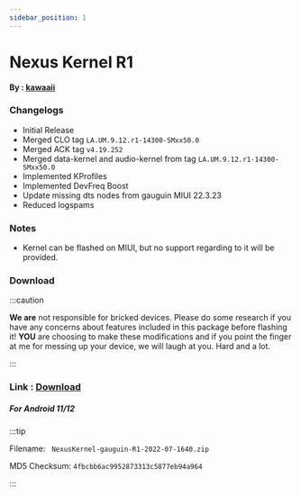 ```yaml
---
sidebar_position: 1
---
```


# Nexus Kernel R1 #

**By : [kawaaii](https://t.me/kawaaaaai)**

### Changelogs ###
- Initial Release
- Merged CLO tag `LA.UM.9.12.r1-14300-SMxx50.0`
- Merged ACK tag `v4.19.252`
- Merged data-kernel and audio-kernel from tag `LA.UM.9.12.r1-14300-SMxx50.0`
- Implemented KProfiles
- Implemented DevFreq Boost
- Update missing dts nodes from gauguin MIUI 22.3.23 
- Reduced logspams

### Notes ###
- Kernel can be flashed on MIUI, but no support regarding to it will be provided.

### Download ###

:::caution

**We are** not responsible for bricked devices. Please
do some research if you have any concerns about features included in this package
before flashing it! **YOU** are choosing to make these modifications and if
you point the finger at me for messing up your device, we will laugh at you. Hard and a lot.

:::


### Link : [Download](https://kernel.projectnexus.workers.dev/0:/gauguin/)  ###

##### For Android 11/12 #####

:::tip
 
Filename: ` NexusKernel-gauguin-R1-2022-07-1640.zip`

MD5 Checksum: `4fbcbb6ac9952873313c5877eb94a964`

:::